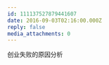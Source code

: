 ```yaml
---
id: 111137527879441607
date: 2016-09-03T02:16:00.000Z
reply: false
media_attachments: 0
---
```


创业失败的原因分析 ​​​​

